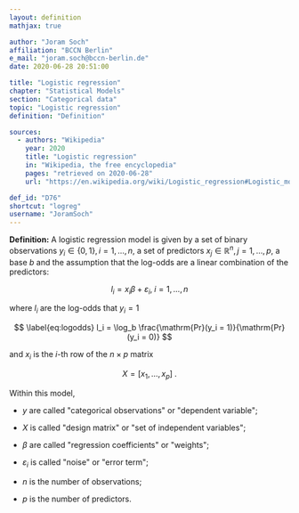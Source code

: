 ```yaml
---
layout: definition
mathjax: true

author: "Joram Soch"
affiliation: "BCCN Berlin"
e_mail: "joram.soch@bccn-berlin.de"
date: 2020-06-28 20:51:00

title: "Logistic regression"
chapter: "Statistical Models"
section: "Categorical data"
topic: "Logistic regression"
definition: "Definition"

sources:
  - authors: "Wikipedia"
    year: 2020
    title: "Logistic regression"
    in: "Wikipedia, the free encyclopedia"
    pages: "retrieved on 2020-06-28"
    url: "https://en.wikipedia.org/wiki/Logistic_regression#Logistic_model"

def_id: "D76"
shortcut: "logreg"
username: "JoramSoch"
---
```



**Definition:** A logistic regression model is given by a set of binary observations $y_i \in \left\lbrace 0, 1 \right\rbrace, i = 1,\ldots,n$, a set of predictors $x_j \in \mathbb{R}^n, j = 1,\ldots,p$, a base $b$ and the assumption that the log-odds are a linear combination of the predictors:

$$ \label{eq:logreg}
l_i = x_i \beta + \varepsilon_i, \; i = 1,\ldots,n
$$

where $l_i$ are the log-odds that $y_i = 1$

$$ \label{eq:logodds}
l_i = \log_b \frac{\mathrm{Pr}(y_i = 1)}{\mathrm{Pr}(y_i = 0)}
$$

and $x_i$ is the $i$-th row of the $n \times p$ matrix

$$ \label{eq:X}
X = \left[ x_1, \ldots, x_p \right] \; .
$$

Within this model,

* $y$ are called "categorical observations" or "dependent variable";

* $X$ is called "design matrix" or "set of independent variables";

* $\beta$ are called "regression coefficients" or "weights";

* $\varepsilon_i$ is called "noise" or "error term";

* $n$ is the number of observations;

* $p$ is the number of predictors.